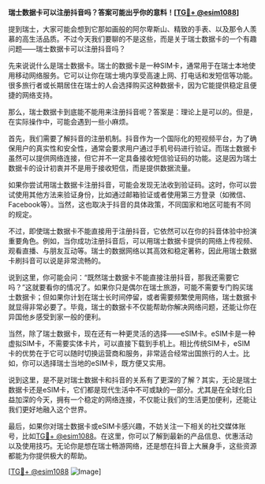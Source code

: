 **瑞士数据卡可以注册抖音吗？答案可能出乎你的意料！[[TG💪+ @esim1088](https://t.me/s/esim1088)]**

提到瑞士，大家可能会想到它那如画般的阿尔卑斯山、精致的手表、以及那令人羡慕的高生活品质。不过今天我们要聊的不是这些，而是关于瑞士数据卡的一个有趣问题——瑞士数据卡可以注册抖音吗？

先来说说什么是瑞士数据卡。瑞士的数据卡是一种SIM卡，通常用于在瑞士本地使用移动网络服务。它可以让你在瑞士境内享受高速上网、打电话和发短信等功能。很多旅行者或长期居住在瑞士的人会选择购买这种数据卡，因为它能提供稳定且便捷的网络支持。

那么，瑞士数据卡到底能不能用来注册抖音呢？答案是：理论上是可以的。但是，在实际操作中，可能会遇到一些小麻烦。

首先，我们需要了解抖音的注册机制。抖音作为一个国际化的短视频平台，为了确保用户的真实性和安全性，通常会要求用户通过手机号码进行验证。而瑞士数据卡虽然可以提供网络连接，但它并不一定具备接收短信验证码的功能。这是因为瑞士数据卡的设计初衷并不是用于接收短信，而是提供数据流量。

如果你尝试用瑞士数据卡注册抖音，可能会发现无法收到验证码。这时，你可以尝试使用其他方法来验证身份，比如通过邮箱验证或者使用第三方登录（如微信、Facebook等）。当然，这也取决于抖音的具体政策，不同国家和地区可能有不同的规定。

不过，即使瑞士数据卡不能直接用于注册抖音，它依然可以在你的抖音体验中扮演重要角色。例如，当你成功注册抖音后，可以用瑞士数据卡提供的网络上传视频、观看直播、与朋友互动等。瑞士的数据网络以其高效和稳定著称，因此用瑞士数据卡刷抖音可以说是非常流畅的。

说到这里，你可能会问：“既然瑞士数据卡不能直接注册抖音，那我还需要它吗？”这就要看你的情况了。如果你只是偶尔在瑞士旅游，可能不需要专门购买瑞士数据卡；但如果你计划在瑞士长时间停留，或者需要频繁使用网络，瑞士数据卡就显得非常必要了。毕竟，瑞士的数据卡不仅能帮助你解决网络问题，还能让你在异国他乡感受到家一般的便利。

当然，除了瑞士数据卡，现在还有一种更灵活的选择——eSIM卡。eSIM卡是一种虚拟SIM卡，不需要实体卡片，可以直接下载到手机上。相比传统SIM卡，eSIM卡的优势在于它可以随时切换运营商和服务，非常适合经常出国旅行的人士。比如，你可以选择瑞士当地的eSIM卡，既方便又实用。

说到这里，是不是对瑞士数据卡和抖音的关系有了更深的了解？其实，无论是瑞士数据卡还是eSIM卡，它们都是现代生活中不可或缺的一部分。尤其是在全球化日益加深的今天，拥有一个稳定的网络连接，不仅能让我们的生活更加便利，还能让我们更好地融入这个世界。

最后，如果你对瑞士数据卡或eSIM卡感兴趣，不妨关注一下相关的社交媒体账号，比如[TG💪+ @esim1088](https://t.me/s/esim1088)。在这里，你可以了解到最新的产品信息、优惠活动以及使用技巧。无论你是想在瑞士畅游网络，还是想在抖音上大展身手，这些资源都能为你提供极大的帮助。

[[TG💪+ @esim1088](https://t.me/s/esim1088) ![Image](https://i.postimg.cc/4NQfJmqS/Snipaste-2025-05-13-00-14-12.png)]